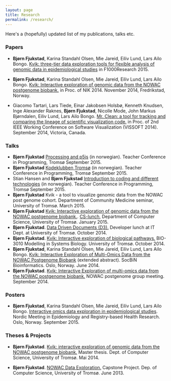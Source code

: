 ```yaml
---
layout: page
title: Research
permalink: /research/
---
```

Here's a (hopefully) updated list of my publications, talks etc. 

### Papers

- **Bjørn Fjukstad**, Karina Standahl Olsen, Mie Jareid, Eiliv Lund, Lars Ailo
  Bongo. [Kvik: three-tier data exploration tools for flexible analysis of genomic data in epidemiological studies](http://f1000research.com/articles/4-81/v2) in F1000Research 2015. 
- **Bjørn Fjukstad**, Karina Standahl Olsen, Mie Jareid, Eiliv Lund, Lars Ailo
  Bongo. [Kvik: Interactive exploration of genomic data from the NOWAC
  postgenome biobank.](http://ojs.bibsys.no/index.php/NIK/article/view/11) in
  Proc. of NIK 2014. November 2014, Fredrikstad, Norway.
  
- Giacomo Tartari, Lars Tiede, Einar Jakobsen Holsbø, Kenneth Knudsen, Inge
  Alexander Raknes, **Bjørn Fjukstad**, Nicolle Mode, John Markus Bjørndalen,
  Eiliv Lund, Lars Ailo Bongo. [Mr. Clean: a tool for tracking and comparing the
  lineage of scientific visualization
  code.](http://bdps.cs.uit.no/papers/vissoft14.pdf) in Proc. of 2nd IEEE
  Working Conference on Software Visualization (VISSOFT 2014). September 2014,
  Victoria, Canada.

### Talks
- **Bjørn Fjukstad** [Processing and p5js](http://kodeklubben-tromso.github.io/laererkonferanse/workshops/processing/presentasjon/) (in norwegian). 
    Teacher Conference in Programming, Tromsø September 2015.
- **Bjørn Fjukstad** [Kodeklubben Tromsø](https://github.com/kodeklubben-tromso/laererkonferanse/raw/master/presentasjoner/kodeklubben-troms%C3%B8.pdf) (in norwegian).
  Teacher Conference in Programming, Tromsø September 2015.
- Stian Hansen and **Bjørn Fjukstad** [Introduction to coding and different
  technologies](https://github.com/kodeklubben-tromso/laererkonferanse/raw/master/presentasjoner/teknologier.pdf) (in norwegian).
  Teacher Conference in Programming, Tromsø September 2015.
- **Bjørn Fjukstad** Kvik - a tool to visualize genomic data from the NOWAC post genome cohort. Department of Community Medicine seminar, University of Tromsø. March 2015.
- **Bjørn Fjukstad** [Kvik: Interactive exploration of genomic data from the NOWAC postgenome biobank.](http://bdps.cs.uit.no/papers/kvik-cs-lunch-21-01-2015.pdf). [CS-lunch](http://lunch.cs.uit.no), Department of Computer Science, University of Tromsø. January 2015. 
- **Bjørn Fjukstad**. [Data Driven Documents
  (D3).](https://github.com/fjukstad/d3-presentation) Developer lunch at IT
  Dept. at University of Tromsø. October 2014.
- **Bjørn Fjukstad**. [Kvik: Interactive exploration of biological
  pathways.](http://bdps.cs.uit.no/papers/kvik-bio-3010-20-10-2014.pdf) BIO-3010
  Modelling in Systems Biology. University of Tromsø. October 2014.
- **Bjørn Fjukstad**, Karina Standahl Olsen, Mie Jareid, Eiliv Lund, Lars Ailo
  Bongo. [Kvik: Interactive Exploration of Multi-Omics Data from the NOWAC
  Postgenome Biobank](http://bdps.cs.uit.no/papers/kvik-socbin14.pdf) (extended
  abstract). SocBiN Bioinformatics. Oslo, Norway. June 2014.
- **Bjørn Fjukstad**. [Kvik: Interactive Exploration of multi-omics data from the NOWAC postgenome biobank.](http://bdps.cs.uit.no/papers/kvik-nowac-group-meeting-fall-2014.pdf) NOWAC postgenome group meeting. September 2014.

### Posters 
- **Bjørn Fjukstad**, Karina Standahl Olsen, Mie Jareid, Eiliv Lund, Lars Ailo
  Bongo. [Interactive omics data exploration in epidemiological
  studies](/research/nordicepi2015-poster.pdf). Nordic Meeting in Epidemiology and Registry-based Health Research. Oslo, Norway. September 2015. 

### Theses & Projects
- **Bjørn Fjukstad**. [Kvik: interactive exploration of genomic data from the
  NOWAC postgenome biobank.](http://munin.uit.no/handle/10037/6382) Master
  thesis. Dept. of Computer Science, University of Tromsø. Mai 2014.

- **Bjørn Fjukstad**. [NOWAC Data
  Exploration.](http://bdps.cs.uit.no/papers/capstone-bjorn.pdf) Capstone
  Project. Dep. of Computer Science, University of Tromsø. June 2013.

